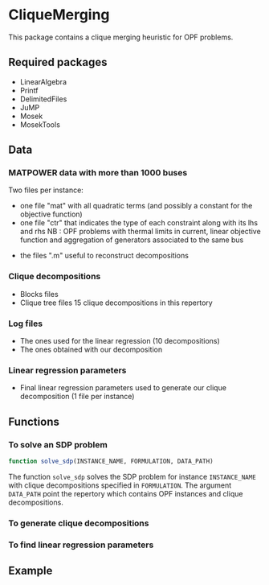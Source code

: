 # CliqueMerging

This package contains a clique merging heuristic for OPF problems.

## Required packages
* LinearAlgebra
* Printf
* DelimitedFiles
* JuMP
* Mosek
* MosekTools



## Data
### MATPOWER data with more than 1000 buses
Two files per instance:
* one file "mat" with all quadratic terms (and possibly a constant for the objective function)
* one file "ctr" that indicates the type of each constraint along with its lhs and rhs
NB : OPF problems with thermal limits in current, linear objective function and aggregation of generators associated to the same bus
+ the files ".m" useful to reconstruct decompositions


### Clique decompositions
* Blocks files
* Clique tree files
15 clique decompositions in this repertory


### Log files
* The ones used for the linear regression (10 decompositions)
* The ones obtained with our decomposition


### Linear regression parameters
* Final linear regression parameters used to generate our clique decomposition (1 file per instance)

## Functions
### To solve an SDP problem
```julia
function solve_sdp(INSTANCE_NAME, FORMULATION, DATA_PATH)
```
The function `solve_sdp` solves the SDP problem for instance `INSTANCE_NAME` with clique decompositions specified in `FORMULATION`. The argument `DATA_PATH` point the repertory which contains OPF instances and clique decompositions.

### To generate clique decompositions

### To find linear regression parameters

## Example
